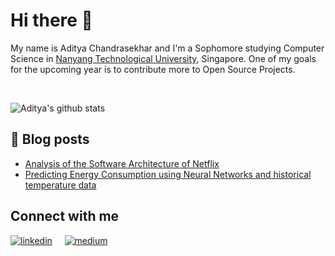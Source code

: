 # Hi there 👋

<!--
**Aditya239233/Aditya239233** is a ✨ _special_ ✨ repository because its `README.md` (this file) appears on your GitHub profile.

Here are some ideas to get you started:

- 🔭 I’m currently working on ...
- 🌱 I’m currently learning ...
- 👯 I’m looking to collaborate on ...
- 🤔 I’m looking for help with ...
- 💬 Ask me about ...
- 📫 How to reach me: ...
- 😄 Pronouns: ...
- ⚡ Fun fact: ...
-->

My name is Aditya Chandrasekhar and I'm a Sophomore studying Computer Science in [Nanyang Technological University](https://www.ntu.edu.sg/Pages/home.aspx), Singapore. One of my goals for the upcoming year is to contribute more to Open Source Projects. 

<br/>

![Aditya's github stats](https://github-readme-stats.vercel.app/api?username=Aditya239233&show_icons=true&theme=radical)
<br/>

## :memo: Blog posts
<!-- BLOG-POST-LIST:START -->
- [Analysis of the Software Architecture of Netflix](https://medium.com/@aditya021/analysis-of-the-software-architecture-of-netflix-d2493bbf4db9?source=rss-402f56785bb9------2)
- [Predicting Energy Consumption using Neural Networks and historical temperature data](https://medium.com/@aditya021/predicting-energy-consumption-using-neural-networks-and-historical-temperature-data-f93f27caa0e7?source=rss-402f56785bb9------2)
<!-- BLOG-POST-LIST:END -->

## Connect with me
[![linkedin](https://img.shields.io/badge/LinkedIn-0077B5?style=for-the-badge&logo=linkedin&logoColor=white)](https://www.linkedin.com/in/aditya021/)
&nbsp; &nbsp;
[![medium](https://img.shields.io/badge/Medium-12100E?style=for-the-badge&logo=medium&logoColor=white)](https://aditya021.medium.com/)
